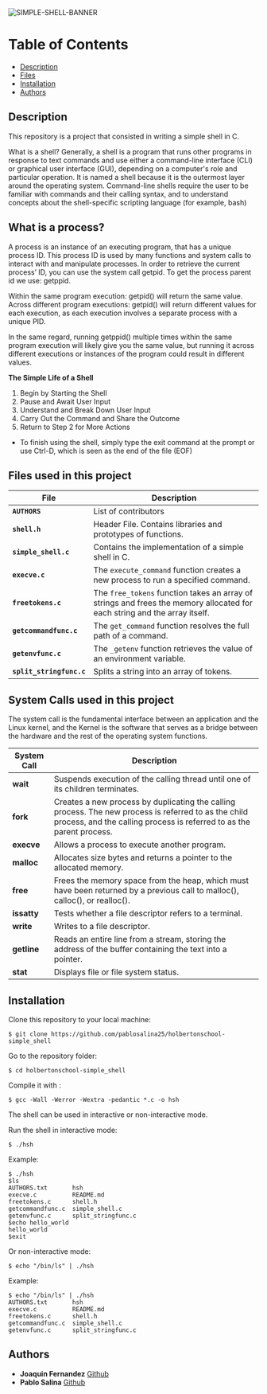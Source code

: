 <img src="https://i.ibb.co/Jmjr9Tx/SIMPLE-SHELL-BANNER.png" alt="SIMPLE-SHELL-BANNER" border="0">

# Table of Contents

- [Description](#description)
- [Files](#files)
- [Installation](#installation)
- [Authors](#authors)

## Description

This repository is a project that consisted in writing a simple shell in C. 

What is a shell? Generally, a shell is a program that runs other programs in response to text commands and use either a command-line interface (CLI) or graphical user interface (GUI), depending on a computer's role and particular operation. It is named a shell because it is the outermost layer around the operating system.
Command-line shells require the user to be familiar with commands and their calling syntax, and to understand concepts about the shell-specific scripting language (for example, bash)

## What is a process?

A process is an instance of an executing program, that has a unique process ID. This process ID is used by many functions and system calls to interact with and manipulate processes. In order to retrieve the current process’ ID, you can use the system call getpid. To get the process parent id we use: getppid.

Within the same program execution: getpid() will return the same value.
Across different program executions: getpid() will return different values for each execution, as each execution involves a separate process with a unique PID.

In the same regard, running getppid() multiple times within the same program execution will likely give you the same value, but running it across different executions or instances of the program could result in different values.


**The Simple Life of a Shell**

1. Begin by Starting the Shell
2. Pause and Await User Input
3. Understand and Break Down User Input
4. Carry Out the Command and Share the Outcome
5. Return to Step 2 for More Actions
* To finish using the shell, simply type the exit command at the prompt or use Ctrl-D, which is seen as the end of the file (EOF)

## Files used in this project

| File                   | Description                                                                                                  |
|------------------------|--------------------------------------------------------------------------------------------------------------|
| **`AUTHORS`**          | List of contributors                                                                                        |
| **`shell.h`**          | Header File. Contains libraries and prototypes of functions.                                                                                             |
| **`simple_shell.c`**   | Contains the implementation of a simple shell in C.                                                           |
| **`execve.c`**         | The `execute_command` function creates a new process to run a specified command.                                |
| **`freetokens.c`**     | The `free_tokens` function takes an array of strings and frees the memory allocated for each string and the array itself.|
| **`getcommandfunc.c`** | The `get_command` function resolves the full path of a command.                         |
| **`getenvfunc.c`**     | The `_getenv` function retrieves the value of an environment variable.                                      |
| **`split_stringfunc.c`**| Splits a string into an array of tokens.                                                                    |

## System Calls used in this project

The system call is the fundamental interface between an application and the Linux kernel, and the Kernel is the software that serves as a bridge between the hardware and the rest of the operating system functions.

| System Call | Description                                                                                     |
|-------------|-------------------------------------------------------------------------------------------------|
| **wait**    | Suspends execution of the calling thread until one of its children terminates.                                    |
| **fork**    | Creates a new process by duplicating the calling process. The new process is referred to as the child process, and the calling process is referred to as the parent process.          |
| **execve**  | Allows a process to execute another program.            |
| **malloc**  | Allocates size bytes and returns a pointer to the allocated memory.                   |
| **free**    | Frees the memory space from the heap, which must have been returned by a previous call to malloc(), calloc(), or realloc().                         |
| **issatty** | Tests whether a file descriptor refers to a terminal.                                  |
| **write**   | Writes to a file descriptor.                                                |
| **getline** | Reads an entire line from a stream, storing the address of the buffer containing the text into a pointer.|
| **stat**    | Displays file or file system status.                                                               |



## Installation

Clone this repository to your local machine:

```
$ git clone https://github.com/pablosalina25/holbertonschool-simple_shell
```
 Go to the repository folder:

```
$ cd holbertonschool-simple_shell
```

Compile it with :

```
$ gcc -Wall -Werror -Wextra -pedantic *.c -o hsh
```
The shell can be used in interactive or non-interactive mode.

Run the shell in interactive mode:

```
$ ./hsh
```

Example:

```
$ ./hsh
$ls
AUTHORS.txt       hsh
execve.c          README.md
freetokens.c      shell.h
getcommandfunc.c  simple_shell.c
getenvfunc.c      split_stringfunc.c
$echo hello_world
hello_world
$exit
```
Or  non-interactive mode:

```
$ echo "/bin/ls" | ./hsh
```

Example:

```
$ echo "/bin/ls" | ./hsh
AUTHORS.txt       hsh
execve.c          README.md
freetokens.c      shell.h
getcommandfunc.c  simple_shell.c
getenvfunc.c      split_stringfunc.c
```

## Authors
* **Joaquin Fernandez** [Github](https://github.com/Joaquinfer7688)
* **Pablo Salina** [Github](https://github.com/Pablosalina25)


